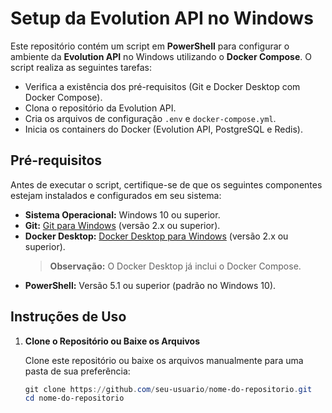 # Setup da Evolution API no Windows

Este repositório contém um script em **PowerShell** para configurar o ambiente da **Evolution API** no Windows utilizando o **Docker Compose**. O script realiza as seguintes tarefas:

- Verifica a existência dos pré-requisitos (Git e Docker Desktop com Docker Compose).
- Clona o repositório da Evolution API.
- Cria os arquivos de configuração `.env` e `docker-compose.yml`.
- Inicia os containers do Docker (Evolution API, PostgreSQL e Redis).

## Pré-requisitos

Antes de executar o script, certifique-se de que os seguintes componentes estejam instalados e configurados em seu sistema:

- **Sistema Operacional:** Windows 10 ou superior.
- **Git:** [Git para Windows](https://gitforwindows.org/) (versão 2.x ou superior).
- **Docker Desktop:** [Docker Desktop para Windows](https://www.docker.com/products/docker-desktop/) (versão 2.x ou superior).  
  > **Observação:** O Docker Desktop já inclui o Docker Compose.
- **PowerShell:** Versão 5.1 ou superior (padrão no Windows 10).

## Instruções de Uso

1. **Clone o Repositório ou Baixe os Arquivos**

   Clone este repositório ou baixe os arquivos manualmente para uma pasta de sua preferência:
   
   ```powershell
   git clone https://github.com/seu-usuario/nome-do-repositorio.git
   cd nome-do-repositorio
